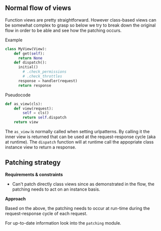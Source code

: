 Normal flow of views
--------------------

Function views are pretty straightforward. However class-based views can be somewhat complex
to grasp so below we try to break down the original flow in order to be able and see how the
patching occurs.


Example

```python
class MyView(View):
    def get(self):  
      return None
    def dispatch():
      initial()
        # .check_permissions
        # .check_throttles
      response = handler(request)
      return response
```

Pseudocode

```python
def as_view(cls):
    def view(request):
        self = cls()
        return self.dispatch
    return view
```

The `as_view` is normally called when setting urlpatterns. By calling it the inner view
is returned that can be used at the request-response cycle (aka at runtime). The `dispatch`
function will at runtime call the appopriate class instance view to return a response.


Patching strategy
-----------------

**Requirements & constraints**

  - Can't patch directly class views since as demonstrated in the flow, the patching needs to act on
    an instance basis.

**Approach**

Based on the above, the patching needs to occur at run-time during the request-response cycle of each
request.

For up-to-date information look into the `patching` module.
